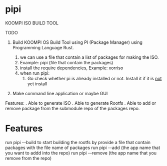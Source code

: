 # pipi
KOOMPI ISO BUILD TOOL

TODO

1. Build KOOMPI OS Build Tool using PI (Package Manager) using Programming Language Rust.
	1. we can use a file that contain a list of packages for making the ISO.
	2. Example: pipi (file that contain the packages)
	3. install the require dependencies, Example: xorriso
	4. when run pipi:
		1. Go check whether pi is already installed or not. Install it if it is [not](not) yet install

2. Make command line application or maybe GUI


Features:
. Able to generate ISO
. Able to generate Rootfs
. Able to add or remove package from the submodule repo of the packages repo.


# Features
run pipi --build to start building the rootfs by provide a file that contain packages with the file name of packages
run pipi --add (the app name that you want to addd into the repo)
run pipi --remove (the app name that you remove from the repo)
